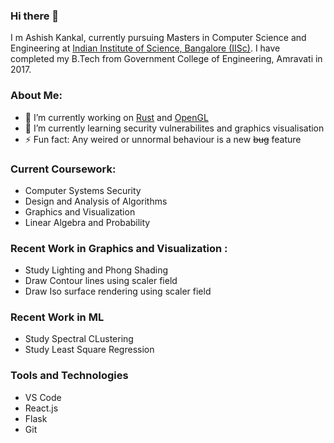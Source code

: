 ### Hi there 👋

I m Ashish Kankal, currently pursuing Masters in Computer Science and Engineering at [Indian Institute of Science, Bangalore (IISc)](https://www.iisc.ac.in/). I have completed my B.Tech from Government College of Engineering, Amravati in 2017.

### About Me:

- 🔭 I’m currently working on [Rust](https://www.rust-lang.org/) and [OpenGL](https://www.opengl.org/)
- 🌱 I’m currently learning security vulnerabilites and graphics visualisation
- ⚡ Fun fact: Any weired or unnormal behaviour is a new ~~bug~~ feature

### Current Coursework:
- Computer Systems Security
- Design and Analysis of Algorithms
- Graphics and Visualization
- Linear Algebra and Probability

### Recent Work in Graphics and Visualization :
- Study Lighting and Phong Shading
- Draw Contour lines using scaler field
- Draw Iso surface rendering using scaler field

### Recent Work in ML
- Study Spectral CLustering
- Study Least Square Regression

### Tools and Technologies
- VS Code
- React.js
- Flask
- Git
